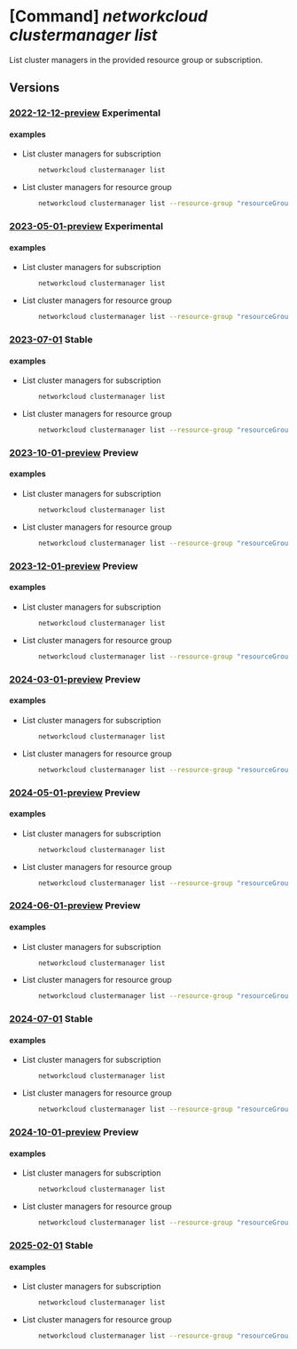 # [Command] _networkcloud clustermanager list_

List cluster managers in the provided resource group or subscription.

## Versions

### [2022-12-12-preview](/Resources/mgmt-plane/L3N1YnNjcmlwdGlvbnMve30vcHJvdmlkZXJzL21pY3Jvc29mdC5uZXR3b3JrY2xvdWQvY2x1c3Rlcm1hbmFnZXJz/2022-12-12-preview.xml) **Experimental**

<!-- mgmt-plane /subscriptions/{}/providers/microsoft.networkcloud/clustermanagers 2022-12-12-preview -->
<!-- mgmt-plane /subscriptions/{}/resourcegroups/{}/providers/microsoft.networkcloud/clustermanagers 2022-12-12-preview -->

#### examples

- List cluster managers for subscription
    ```bash
        networkcloud clustermanager list
    ```

- List cluster managers for resource group
    ```bash
        networkcloud clustermanager list --resource-group "resourceGroupName"
    ```

### [2023-05-01-preview](/Resources/mgmt-plane/L3N1YnNjcmlwdGlvbnMve30vcHJvdmlkZXJzL21pY3Jvc29mdC5uZXR3b3JrY2xvdWQvY2x1c3Rlcm1hbmFnZXJz/2023-05-01-preview.xml) **Experimental**

<!-- mgmt-plane /subscriptions/{}/providers/microsoft.networkcloud/clustermanagers 2023-05-01-preview -->
<!-- mgmt-plane /subscriptions/{}/resourcegroups/{}/providers/microsoft.networkcloud/clustermanagers 2023-05-01-preview -->

#### examples

- List cluster managers for subscription
    ```bash
        networkcloud clustermanager list
    ```

- List cluster managers for resource group
    ```bash
        networkcloud clustermanager list --resource-group "resourceGroupName"
    ```

### [2023-07-01](/Resources/mgmt-plane/L3N1YnNjcmlwdGlvbnMve30vcHJvdmlkZXJzL21pY3Jvc29mdC5uZXR3b3JrY2xvdWQvY2x1c3Rlcm1hbmFnZXJz/2023-07-01.xml) **Stable**

<!-- mgmt-plane /subscriptions/{}/providers/microsoft.networkcloud/clustermanagers 2023-07-01 -->
<!-- mgmt-plane /subscriptions/{}/resourcegroups/{}/providers/microsoft.networkcloud/clustermanagers 2023-07-01 -->

#### examples

- List cluster managers for subscription
    ```bash
        networkcloud clustermanager list
    ```

- List cluster managers for resource group
    ```bash
        networkcloud clustermanager list --resource-group "resourceGroupName"
    ```

### [2023-10-01-preview](/Resources/mgmt-plane/L3N1YnNjcmlwdGlvbnMve30vcHJvdmlkZXJzL21pY3Jvc29mdC5uZXR3b3JrY2xvdWQvY2x1c3Rlcm1hbmFnZXJz/2023-10-01-preview.xml) **Preview**

<!-- mgmt-plane /subscriptions/{}/providers/microsoft.networkcloud/clustermanagers 2023-10-01-preview -->
<!-- mgmt-plane /subscriptions/{}/resourcegroups/{}/providers/microsoft.networkcloud/clustermanagers 2023-10-01-preview -->

#### examples

- List cluster managers for subscription
    ```bash
        networkcloud clustermanager list
    ```

- List cluster managers for resource group
    ```bash
        networkcloud clustermanager list --resource-group "resourceGroupName"
    ```

### [2023-12-01-preview](/Resources/mgmt-plane/L3N1YnNjcmlwdGlvbnMve30vcHJvdmlkZXJzL21pY3Jvc29mdC5uZXR3b3JrY2xvdWQvY2x1c3Rlcm1hbmFnZXJz/2023-12-01-preview.xml) **Preview**

<!-- mgmt-plane /subscriptions/{}/providers/microsoft.networkcloud/clustermanagers 2023-12-01-preview -->
<!-- mgmt-plane /subscriptions/{}/resourcegroups/{}/providers/microsoft.networkcloud/clustermanagers 2023-12-01-preview -->

#### examples

- List cluster managers for subscription
    ```bash
        networkcloud clustermanager list
    ```

- List cluster managers for resource group
    ```bash
        networkcloud clustermanager list --resource-group "resourceGroupName"
    ```

### [2024-03-01-preview](/Resources/mgmt-plane/L3N1YnNjcmlwdGlvbnMve30vcHJvdmlkZXJzL21pY3Jvc29mdC5uZXR3b3JrY2xvdWQvY2x1c3Rlcm1hbmFnZXJz/2024-03-01-preview.xml) **Preview**

<!-- mgmt-plane /subscriptions/{}/providers/microsoft.networkcloud/clustermanagers 2024-03-01-preview -->
<!-- mgmt-plane /subscriptions/{}/resourcegroups/{}/providers/microsoft.networkcloud/clustermanagers 2024-03-01-preview -->

#### examples

- List cluster managers for subscription
    ```bash
        networkcloud clustermanager list
    ```

- List cluster managers for resource group
    ```bash
        networkcloud clustermanager list --resource-group "resourceGroupName"
    ```

### [2024-05-01-preview](/Resources/mgmt-plane/L3N1YnNjcmlwdGlvbnMve30vcHJvdmlkZXJzL21pY3Jvc29mdC5uZXR3b3JrY2xvdWQvY2x1c3Rlcm1hbmFnZXJz/2024-05-01-preview.xml) **Preview**

<!-- mgmt-plane /subscriptions/{}/providers/microsoft.networkcloud/clustermanagers 2024-05-01-preview -->
<!-- mgmt-plane /subscriptions/{}/resourcegroups/{}/providers/microsoft.networkcloud/clustermanagers 2024-05-01-preview -->

#### examples

- List cluster managers for subscription
    ```bash
        networkcloud clustermanager list
    ```

- List cluster managers for resource group
    ```bash
        networkcloud clustermanager list --resource-group "resourceGroupName"
    ```

### [2024-06-01-preview](/Resources/mgmt-plane/L3N1YnNjcmlwdGlvbnMve30vcHJvdmlkZXJzL21pY3Jvc29mdC5uZXR3b3JrY2xvdWQvY2x1c3Rlcm1hbmFnZXJz/2024-06-01-preview.xml) **Preview**

<!-- mgmt-plane /subscriptions/{}/providers/microsoft.networkcloud/clustermanagers 2024-06-01-preview -->
<!-- mgmt-plane /subscriptions/{}/resourcegroups/{}/providers/microsoft.networkcloud/clustermanagers 2024-06-01-preview -->

#### examples

- List cluster managers for subscription
    ```bash
        networkcloud clustermanager list
    ```

- List cluster managers for resource group
    ```bash
        networkcloud clustermanager list --resource-group "resourceGroupName"
    ```

### [2024-07-01](/Resources/mgmt-plane/L3N1YnNjcmlwdGlvbnMve30vcHJvdmlkZXJzL21pY3Jvc29mdC5uZXR3b3JrY2xvdWQvY2x1c3Rlcm1hbmFnZXJz/2024-07-01.xml) **Stable**

<!-- mgmt-plane /subscriptions/{}/providers/microsoft.networkcloud/clustermanagers 2024-07-01 -->
<!-- mgmt-plane /subscriptions/{}/resourcegroups/{}/providers/microsoft.networkcloud/clustermanagers 2024-07-01 -->

#### examples

- List cluster managers for subscription
    ```bash
        networkcloud clustermanager list
    ```

- List cluster managers for resource group
    ```bash
        networkcloud clustermanager list --resource-group "resourceGroupName"
    ```

### [2024-10-01-preview](/Resources/mgmt-plane/L3N1YnNjcmlwdGlvbnMve30vcHJvdmlkZXJzL21pY3Jvc29mdC5uZXR3b3JrY2xvdWQvY2x1c3Rlcm1hbmFnZXJz/2024-10-01-preview.xml) **Preview**

<!-- mgmt-plane /subscriptions/{}/providers/microsoft.networkcloud/clustermanagers 2024-10-01-preview -->
<!-- mgmt-plane /subscriptions/{}/resourcegroups/{}/providers/microsoft.networkcloud/clustermanagers 2024-10-01-preview -->

#### examples

- List cluster managers for subscription
    ```bash
        networkcloud clustermanager list
    ```

- List cluster managers for resource group
    ```bash
        networkcloud clustermanager list --resource-group "resourceGroupName"
    ```

### [2025-02-01](/Resources/mgmt-plane/L3N1YnNjcmlwdGlvbnMve30vcHJvdmlkZXJzL21pY3Jvc29mdC5uZXR3b3JrY2xvdWQvY2x1c3Rlcm1hbmFnZXJz/2025-02-01.xml) **Stable**

<!-- mgmt-plane /subscriptions/{}/providers/microsoft.networkcloud/clustermanagers 2025-02-01 -->
<!-- mgmt-plane /subscriptions/{}/resourcegroups/{}/providers/microsoft.networkcloud/clustermanagers 2025-02-01 -->

#### examples

- List cluster managers for subscription
    ```bash
        networkcloud clustermanager list
    ```

- List cluster managers for resource group
    ```bash
        networkcloud clustermanager list --resource-group "resourceGroupName"
    ```
